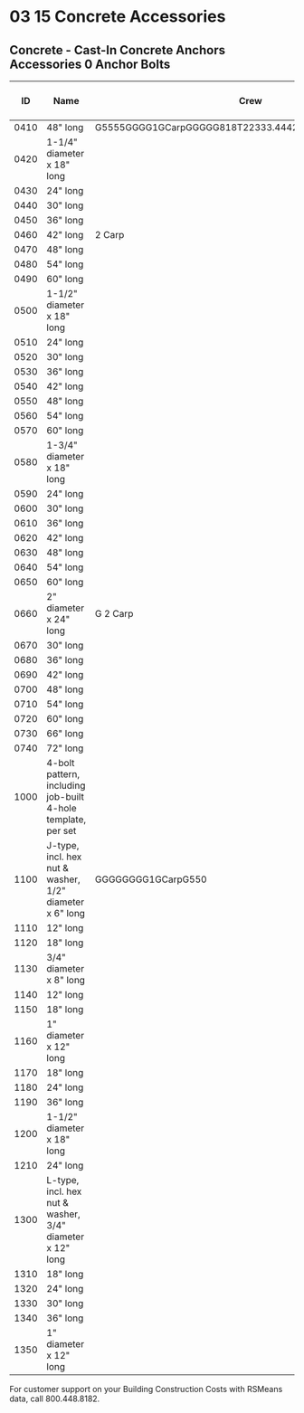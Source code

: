 # 03 15 Concrete Accessories

## Concrete - Cast-In Concrete Anchors Accessories 0 Anchor Bolts

| ID   | Name                                              | Crew         | Daily Output | Labor-Hours | Unit | Material | Labor         | Equipment | Total         | Total Incl O&P |
|------|---------------------------------------------------|--------------|-------------|-------------|------|----------|---------------|-----------|---------------|----------------|
| 0410 | 48" long                                         | G5555GGGG1GCarpGGGGG818T22333.4442223322Set2222222222 | 76          | 225222222222222222223222332 | 101  | 121      |               |           |               |                |
| 0420 | 1-1/4" diameter x 18" long                       |              | 18          | .444        |      | 50.50    | 25            |           | 75.50         | 92.50          |
| 0430 | 24" long                                         |              | 18          | .444        |      | 59       | 25            |           | 84            | 102            |
| 0440 | 30" long                                         |              | 17          | .471        |      | 68       | 26.50         |           | 94.50         | 114            |
| 0450 | 36" long                                         |              |             | .471        |      | 76.50    | 26.50         |           | 103           | 124            |
| 0460 | 42" long                                         | 2 Carp       | 32          | .500        |      | 85.50    | 28            |           | 113.50        | 136            |
| 0470 | 48" long                                         |              |             | .500        |      | 97       | 28            |           | 125           | 149            |
| 0480 | 54" long                                         |              | 31          | .516        |      | 114      | 29            |           | 143           | 169            |
| 0490 | 60" long                                         |              | 31          | .516        |      | 124      | 29            |           | 153           | 181            |
| 0500 | 1-1/2" diameter x 18" long                       |              |             | .485        |      | 78.50    | 27.50         |           | 106           | 127            |
| 0510 | 24" long                                         |              |             | .500        |      | 91       | 28            |           | 119           | 142            |
| 0520 | 30" long                                         |              | 31          | .516        |      | 102      | 29            |           | 131           | 156            |
| 0530 | 36" long                                         |              | 30          | .533        |      | 117      | 30            |           | 147      1    | 173            |
| 0540 | 42" long                                         |              | 30          | .533        |      | 132      | 30            |           | 162       I   | 191            |
| 0550 | 48" long                                         |              | 29          | .552        |      | 148      | 31            |           | 179           | 209            |
| 0560 | 54" long                                         |              |             | .571        |      | 179      |               |           | 211           | 245            |
| 0570 | 60" long                                         |              |             | .571        |      | 196      |               |           | 228           | 264            |
| 0580 | 1-3/4" diameter x 18" long                       |              | 31          | .516        |      | 114      | 29            |           | 143           | 170            |
| 0590 | 24" long                                         |              | 30          | .533        |      | 133      | 30            |           | 163           | 192            |
| 0600 | 30" long                                         |              | 29          | .552        |      | 154      | 31            |           | 185           | 216            |
| 0610 | 36" long                                         |              |             | .571        |      | 175      |               |           | 207           | 241            |
| 0620 | 42" long                                         |              | 27          | .593        |      | 196      | 33.50         |           | 229.50        | 266            |
| 0630 | 48" long                                         |              | 26          | .615        |      | 215      | 34.50         |           | 249.50        | 289            |
| 0640 | 54" long                                         |              | 26          | .615        |      | 266      | 34.50         |           | 300.50        | 345            |
| 0650 | 60" long                                         |              | 25          | .640        |      | 287      | 36            |           | 323           | 370            |
| 0660 | 2" diameter x 24" long                           | G 2 Carp     | 27          | .593        | Set  | 167      | 33.50         |           | 200.50        | 233            |
| 0670 | 30" long                                         |              | 27          | .593        |      | 187      | 33.50         |           | 220.50        | 256            |
| 0680 | 36" long                                         |              | 26          | .615        |      | 205      | 34.50         |           | 239.50        | 278            |
| 0690 | 42" long                                         |              | 25          | .640        |      | 228      | 36            |           | 264           | 305            |
| 0700 | 48" long                                         |              | 24          | .667        |      | 262      | 37.50         |           | 299.50        | 345            |
| 0710 | 54" long                                         |              |             | .696        |      | 310      | !             | 39        | 349           | 400            |
| 0720 | 60" long                                         |              |             | .696        |      | 335      | 39            |           | 374           | 425            |
| 0730 | 66" long                                         |              |             | .727        |      | 355      | 41            |           | 396           | 455            |
| 0740 | 72" long                                         |              | 21          | .762        |      | 390      | 43            |           | 433           | 495            |
| 1000 | 4-bolt pattern, including job-built 4-hole template, per set |              |             |             |      |              |               |           |               |                |
| 1100 | J-type, incl. hex nut & washer, 1/2" diameter x 6" long | GGGGGGGG1GCarpG550 | 19866        | .421        | Set  | 12.80    | 23.50         |           | 36.30         | 49.50          |
| 1110 | 12" long                                         |              | 19          | .421        |      | 14.80    | 23.50         |           | 38.30         | 52             |
| 1120 | 18" long                                         |              | 18          | .444        |      | 17.75    | 2522233333222222 |           | 42.75         | 56.50          |
| 1130 | 3/4" diameter x 8" long                          |              |             | .471        |      | 19.90    | 26.50         |           | 46.40         | 61.50          |
| 1140 | 12" long                                         |              | 17          | .471        |      | 23.50    | 26.50         |           | 50            | 65.50          |
| 1150 | 18" long                                         |              | 17          | .471        |      | 29.50    | 26.50         |           | 56            | 71.50          |
| 1160 | 1" diameter x 12" long                           |              | 16          | .500        |      | 61       | 28            |           | 89            | 109            |
| 1170 | 18" long                                         |              | 15          | .533        |      | 72.50    | 30            |           | 102.50        | 124            |
| 1180 | 24" long                                         |              | 15          | .533        |      | 87       | 30            |           | 117           | 141            |
| 1190 | 36" long                                         |              | 15          | .533        |      | 118      | 30            |           | 148           | 174            |
| 1200 | 1-1/2" diameter x 18" long                       |              | 13          | .615        |      | 100      | 34.50         |           | 134.50        | 162            |
| 1210 | 24" long                                         |              | 12          | .667        |      | 119      | 37.50         |           | 156.50        | 187            |
| 1300 | L-type, incl. hex nut & washer, 3/4" diameter x 12" long |              | 17          | .471        |      | 34.50    | 26.50         |           | 61            | 77.50          |
| 1310 | 18" long                                         |              | 17          | .471        |      | 43       | 26.50         |           | 69.50         | 87             |
| 1320 | 24" long                                         |              | 1166        | .471        |      | 51.50    | 26.50         |           | 78            | 96             |
| 1330 | 30" long                                         |              |             | .500        |      | 64       | 28            |           | 92            | 113            |
| 1340 | 36" long                                         |              |             | .500        |      | 72.50    | 28            |           | 100.50        | 122            |
| 1350 | 1" diameter x 12" long                           |              | 16          | .500        |      | 55       | 28            |           | 83      |     | 103            |

For customer support on your Building Construction Costs with RSMeans data, call 800.448.8182.